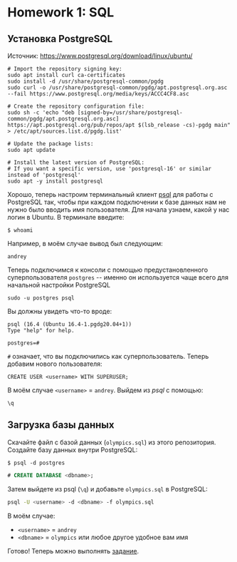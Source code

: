 # Homework 1: SQL
## Установка PostgreSQL

Источник: https://www.postgresql.org/download/linux/ubuntu/

```
# Import the repository signing key:
sudo apt install curl ca-certificates
sudo install -d /usr/share/postgresql-common/pgdg
sudo curl -o /usr/share/postgresql-common/pgdg/apt.postgresql.org.asc --fail https://www.postgresql.org/media/keys/ACCC4CF8.asc

# Create the repository configuration file:
sudo sh -c 'echo "deb [signed-by=/usr/share/postgresql-common/pgdg/apt.postgresql.org.asc] https://apt.postgresql.org/pub/repos/apt $(lsb_release -cs)-pgdg main" > /etc/apt/sources.list.d/pgdg.list'

# Update the package lists:
sudo apt update

# Install the latest version of PostgreSQL:
# If you want a specific version, use 'postgresql-16' or similar instead of 'postgresql'
sudo apt -y install postgresql
```

Хорошо, теперь настроим терминальный клиент [psql](https://www.postgresql.org/docs/current/app-psql.html) для работы с PostgreSQL так, чтобы при каждом подключении к базе данных нам не нужно было вводить имя пользователя.
Для начала узнаем, какой у нас логин в Ubuntu. В терминале введите:
```
$ whoami
```
Например, в моём случае вывод был следующим:
```
andrey
```
Теперь подключимся к консоли с помощью предустановленного суперпользователя `postgres` -- именно он используется чаще всего для начальной настройки PostgreSQL
```
sudo -u postgres psql
```
Вы должны увидеть что-то вроде:
```
psql (16.4 (Ubuntu 16.4-1.pgdg20.04+1))
Type "help" for help.   

postgres=#
```
`#` означает, что вы подключились как суперпользователь. Теперь добавим нового пользователя:
```
CREATE USER <username> WITH SUPERUSER;
```
В моём случае `<username>` = `andrey`. Выйдем из _psql_ с помощью:
```
\q
```

## Загрузка базы данных
Скачайте файл с базой данных (`olympics.sql`) из этого репозитория. 
Создайте базу данных внутри PostgreSQL:
```
$ psql -d postgres
```
```sql
# CREATE DATABASE <dbname>;
```
Затем выйдете из psql (`\q`) и добавьте `olympics.sql` в PostgreSQL:
```sh
psql -U <username> -d <dbname> -f olympics.sql
```
В моём случае:
- `<username>` = `andrey`
- `<dbname>` = `olympics` или любое другое удобное вам имя

Готово! Теперь можно выполнять [задание](https://15445.courses.cs.cmu.edu/fall2024/homework1/).
